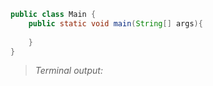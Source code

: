 
```java
public class Main {
	public static void main(String[] args){
	
	}
}
```
> *Terminal output:*
> ` ` 